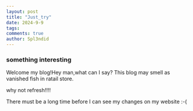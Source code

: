 ```yaml
---
layout: post
title: "Just_try"
date: 2024-9-9
tags:
comments: true
author: Spl3ndid
---
```


### something interesting
Welcome my blog!Hey man,what can I say? This blog may smell as vanished fish in ratail store.

why not refresh!!!!


There must be a long time before I can see my changes on my website :-(
